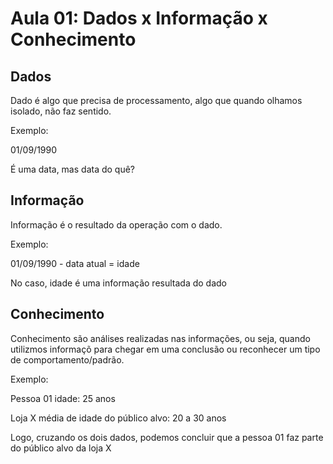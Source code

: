 # Aula 01: Dados x Informação x Conhecimento


## Dados

Dado é algo que precisa de processamento, algo que quando olhamos isolado, não faz sentido.

Exemplo:

01/09/1990

É uma data, mas data do quê?

## Informação

Informação é o resultado da operação com o dado.

Exemplo:

01/09/1990 - data atual = idade

No caso, idade é uma informação resultada do dado

## Conhecimento

Conhecimento são análises realizadas nas informações, ou seja, quando utilizmos informaçõ para chegar em uma conclusão ou reconhecer um tipo de comportamento/padrão.

Exemplo:

Pessoa 01
idade: 25 anos

Loja X
média de idade do público alvo: 20 a 30 anos

Logo, cruzando os dois dados, podemos concluir que a pessoa 01 faz parte do público alvo da loja X